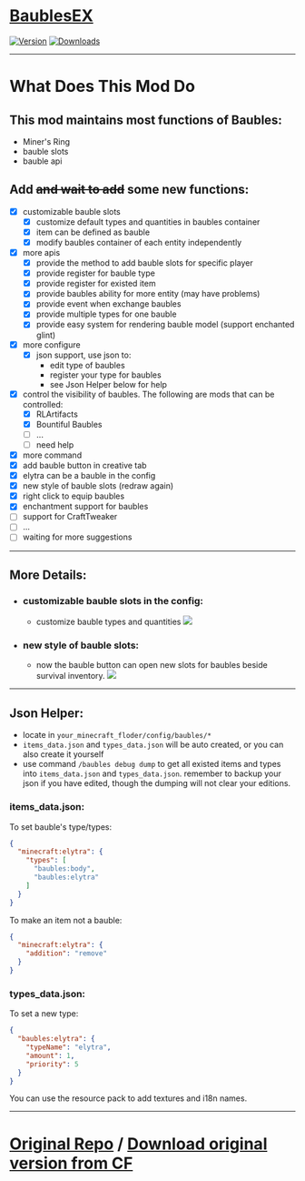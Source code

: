 # [BaublesEX](https://www.curseforge.com/minecraft/mc-mods/baublesex)

[![Version](https://cf.way2muchnoise.eu/versions/For%20MC_baublesex_all.svg)](https://www.curseforge.com/minecraft/mc-mods/baublesex)
[![Downloads](https://cf.way2muchnoise.eu/full_baublesex_downloads.svg)](https://www.curseforge.com/minecraft/mc-mods/baublesex)

---

# What Does This Mod Do

## This mod maintains most functions of Baubles:
- Miner's Ring
- bauble slots
- bauble api

## Add ~~and wait to add~~ some new functions:
- [x] customizable bauble slots
  - [x] customize default types and quantities in baubles container
  - [x] item can be defined as bauble
  - [x] modify baubles container of each entity independently
- [x] more apis
  - [x] provide the method to add bauble slots for specific  player
  - [x] provide register for bauble type
  - [x] provide register for existed item
  - [x] provide baubles ability for more entity (may have problems)
  - [x] provide event when exchange baubles
  - [x] provide multiple types for one bauble
  - [x] provide easy system for rendering bauble model (support enchanted glint)
- [x] more configure
  - [x] json support, use json to:
    - edit type of baubles
    - register your type for baubles
    - see Json Helper below for help
- [x] control the visibility of baubles. The following are mods that can be controlled:
  - [x] RLArtifacts
  - [x] Bountiful Baubles
  - [ ] ...
  - [ ] need help
- [x] more command
- [x] add bauble button in creative tab
- [x] elytra can be a bauble in the config
- [x] new style of bauble slots (redraw again)
- [x] right click to equip baubles
- [x] enchantment support for baubles
- [ ] support for CraftTweaker
- [ ] ...
- [ ] waiting for more suggestions

---

## More Details:

- ### customizable bauble slots in the config:
  - customize bauble types and quantities ![](https://i.imgur.com/JhJC0yM.png)

- ### new style of bauble slots:
  - now the bauble button can open new slots for baubles beside survival inventory. ![](https://i.imgur.com/3ri5oKX.png)

---

## Json Helper:
  - locate in `your_minecraft_floder/config/baubles/*`
  - `items_data.json` and `types_data.json` will be auto created, or you can also create it yourself
  - use command `/baubles debug dump` to get all existed items and types into `items_data.json` and `types_data.json`. remember to backup your json if you have edited, though the dumping will not clear your editions.

### items_data.json:

To set bauble's type/types:
```json
{
  "minecraft:elytra": {
    "types": [
      "baubles:body",
      "baubles:elytra"
    ]
  }
}
```

To make an item not a bauble:
```json
{
  "minecraft:elytra": {
    "addition": "remove"
  }
}
```

### types_data.json:

To set a new type:
```json
{
  "baubles:elytra": {
    "typeName": "elytra",
    "amount": 1,
    "priority": 5
  }
}
```
You can use the resource pack to add textures and i18n names.

---

#  [Original Repo](https://github.com/Azanor/Baubles) / [Download original version from CF](https://www.curseforge.com/minecraft/mc-mods/baubles)